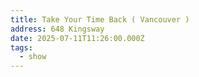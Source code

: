 ```yaml
---
title: Take Your Time Back ( Vancouver )
address: 648 Kingsway
date: 2025-07-11T11:26:00.000Z
tags:
  - show
---
```

